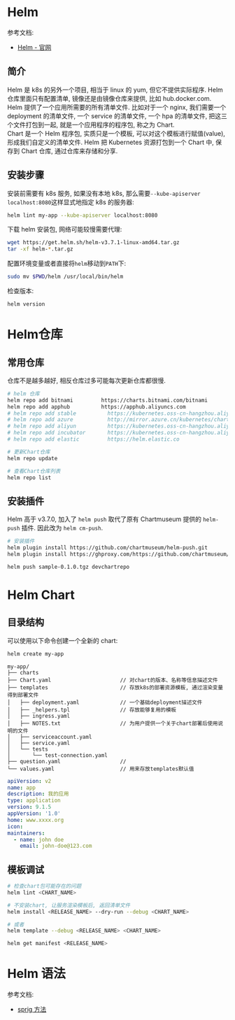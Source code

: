 
<a name="xyGWN"></a>
# Helm
参考文档: 

- [Helm - 官网](https://docs.helm.sh/zh/docs/)

<a name="VMf5z"></a>
## 简介

Helm 是 k8s 的另外一个项目, 相当于 linux 的 yum, 但它不提供实际程序. Helm 仓库里面只有配置清单, 镜像还是由镜像仓库来提供, 比如 hub.docker.com.<br />Helm 提供了一个应用所需要的所有清单文件. 比如对于一个 nginx, 我们需要一个 deployment 的清单文件, 一个 service 的清单文件, 一个 hpa 的清单文件, 把这三个文件打包到一起, 就是一个应用程序的程序包, 称之为 Chart.<br />Chart 是一个 Helm 程序包, 实质只是一个模板, 可以对这个模板进行赋值(value), 形成我们自定义的清单文件. Helm 把 Kubernetes 资源打包到一个 Chart 中, 保存到 Chart 仓库, 通过仓库来存储和分享.
<a name="c5t41"></a>
## 安装步骤

安装前需要有 k8s 服务, 如果没有本地 k8s, 那么需要`--kube-apiserver localhost:8080`这样显式地指定 k8s 的服务器:

```bash
helm lint my-app --kube-apiserver localhost:8080
```

下载 helm 安装包, 网络可能较慢需要代理:

```bash
wget https://get.helm.sh/helm-v3.7.1-linux-amd64.tar.gz
tar -xf helm-*.tar.gz
```

配置环境变量或者直接将`helm`移动到`PATH`下:

```bash
sudo mv $PWD/helm /usr/local/bin/helm
```

检查版本:

```bash
helm version
```
<a name="n3qKN"></a>
# Helm仓库
<a name="WYUDk"></a>
## 常用仓库

仓库不是越多越好, 相反仓库过多可能每次更新仓库都很慢.

```bash
# helm 仓库
helm repo add bitnami         https://charts.bitnami.com/bitnami
helm repo add apphub          https://apphub.aliyuncs.com
# helm repo add stable          https://kubernetes.oss-cn-hangzhou.aliyuncs.com/charts
# helm repo add azure           http://mirror.azure.cn/kubernetes/charts
# helm repo add aliyun          https://kubernetes.oss-cn-hangzhou.aliyuncs.com/charts
# helm repo add incubator       https://kubernetes.oss-cn-hangzhou.aliyuncs.com/charts-incubator
# helm repo add elastic         https://helm.elastic.co

# 更新Chart仓库
helm repo update

# 查看Chart仓库列表
helm repo list
```

<a name="JuyYW"></a>
## 安装插件

Helm 高于 v3.7.0, 加入了 `helm push` 取代了原有 Chartmuseum 提供的 `helm-push` 插件. 因此改为 `helm cm-push`.

```bash
# 安装插件
helm plugin install https://github.com/chartmuseum/helm-push.git
helm plugin install https://ghproxy.com/https://github.com/chartmuseum/helm-push.git

helm push sample-0.1.0.tgz devchartrepo
```
<a name="wXw7X"></a>
# Helm Chart
<a name="YaHdd"></a>
## 目录结构

可以使用以下命令创建一个全新的 chart:

```bash
helm create my-app
```

```
my-app/
├── charts
├── Chart.yaml                      // 对chart的版本、名称等信息描述文件
├── templates                       // 存放k8s的部署资源模板, 通过渲染变量得到部署文件
│   ├── deployment.yaml             // 一个基础deployment描述文件
│   ├── _helpers.tpl                // 存放能够复用的模板
│   ├── ingress.yaml
│   ├── NOTES.txt                   // 为用户提供一个关于chart部署后使用说明的文件
│   ├── serviceaccount.yaml
│   ├── service.yaml
│   └── tests
│       └── test-connection.yaml
├── question.yaml                   //
└── values.yaml                     // 用来存放templates默认值
```
```yaml
apiVersion: v2
name: app
description: 我的应用
type: application
version: 9.1.5
appVersion: '1.0'
home: www.xxxx.org
icon:
maintainers:
  - name: john doe
    email: john-doe@123.com
```
<a name="TnB2y"></a>
## 模板调试

```bash
# 检查chart包可能存在的问题
helm lint <CHART_NAME>

# 不安装chart, 让服务渲染模板后, 返回清单文件
helm install <RELEASE_NAME> --dry-run --debug <CHART_NAME>

# 或者
helm template --debug <RELEASE_NAME> <CHART_NAME>

helm get manifest <RELEASE_NAME>
```

<a name="AHScs"></a>
# Helm 语法

参考文档:

- [sprig 方法](https://masterminds.github.io/sprig/)


